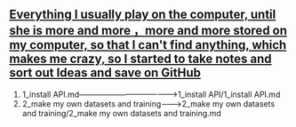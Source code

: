 ## <u>Everything I usually play on the computer, until she is more and more ，more and more stored on my computer, so that I can't find anything, which makes me crazy, so I started to take notes and sort out Ideas and save on GitHub</u>

1.  1_install API.md————————————->1_install API/1_install API.md
2.  2_make my own datasets and training———>2_make my own datasets and training/2_make my own datasets and training.md


